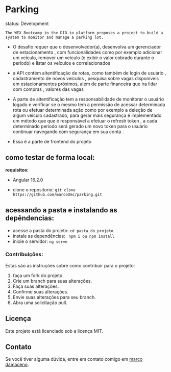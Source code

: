 # Parking


status: Development

`The WEX Bootcamp in the DIO.io platform proposes a project to build a system to monitor and manage a parking lot.`

- O desafio requer que o desenvolvedor(a), desenvolva um gerenciador de estacionamento , com funcionalidades como por exemplo adicionar um veículo, remover um veículo (e exibir o valor cobrado durante o período) e listar os veículos e correlacionados
- a API contém altentificação de rotas, como também de login de usuário , cadastramento de novos veículos , pesquisa sobre vagas disponíveis em estacionamentos próximos, além de parte financeira que ira lidar com compras , valores das vagas
- A parte de altentificação tem a responsabilidade de monitorar o usuário logado e verificar se o mesmo tem a permissão de acessar determinada rota ou efetuar determinada ação como por exemplo a deleção de algum veiculo cadastrado, para gerar mais segurança é implementado um método que que é responsável a efetuar o refresh token , a cada determinado periodo será gerado um novo token para o usuário continuar navegando com segurança em sua conta .

- Essa é a parte de frontend do projeto

## como testar de forma local:

**requisitos:**

- Angular 16.2.0

- clone o repositorio:
  `git clone https://github.com/marcoDmc/parking.git`

## acessando a pasta e instalando as depêndencias:

- acesse a pasta do projeto:
  `cd pasta_do_projeto`
- instale as dependências:
  ` npm i ou npm install`
- inicie o servidor:
  `ng serve`

### Contribuições:

Estas são as instruções sobre como contribuir para o projeto:

1. faça um fork do projeto.
2. Crie um branch para suas alterações.
3. Faça suas alterações.
4. Confirme suas alterações.
5. Envie suas alterações para seu branch.
6. Abra uma solicitação pull.

## Licença

Este projeto está licenciado sob a licença MIT.

## Contato

Se você tiver alguma dúvida, entre em contato comigo em [marco damaceno](mailto:marcodmc0101@gmail.com?subject=[GitHub]%20Source%20Han%20Sans).
